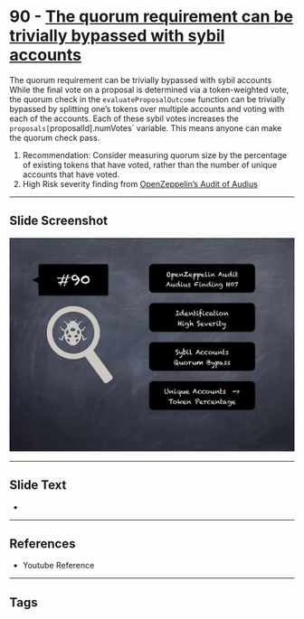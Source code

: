 
# 90 - [The quorum requirement can be trivially bypassed with sybil accounts](./The%20quorum%20requirement%20can%20be%20trivially%20bypassed%20with%20sybil%20accounts.md)

The quorum requirement can be trivially bypassed with sybil accounts While the final vote on a proposal is determined via a token-weighted vote, the quorum check in the `evaluateProposalOutcome` function can be trivially bypassed by splitting one’s tokens over multiple accounts and voting with each of the accounts. Each of these sybil votes increases the `proposals[`proposalId].numVotes` variable. This means anyone can make the quorum check pass.


1.  Recommendation: Consider measuring quorum size by the percentage of existing tokens that have voted, rather than the number of unique accounts that have voted.
2.  High Risk severity finding from [OpenZeppelin’s Audit of Audius](https://blog.openzeppelin.com/audius-contracts-audit/#high)


___
## Slide Screenshot
![090.png](../../images/7.%20Audit%20Findings%20101/090.png)
___
## Slide Text
- 
___
## References
- Youtube Reference
___
## Tags
